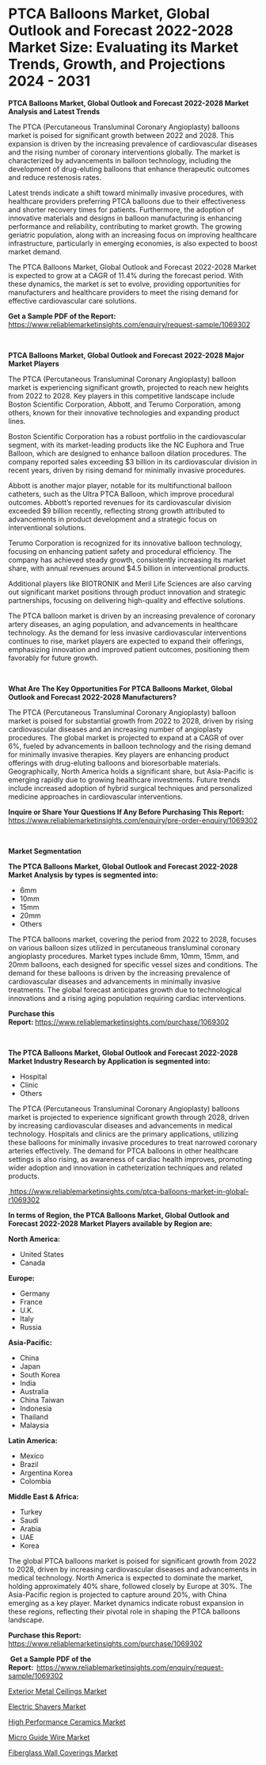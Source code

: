 <p><h1>PTCA Balloons Market, Global Outlook and Forecast 2022-2028 Market Size: Evaluating its Market Trends, Growth, and Projections 2024 - 2031</h1></p><p><strong>PTCA Balloons Market, Global Outlook and Forecast 2022-2028 Market Analysis and Latest Trends</strong></p>
<p><p>The PTCA (Percutaneous Transluminal Coronary Angioplasty) balloons market is poised for significant growth between 2022 and 2028. This expansion is driven by the increasing prevalence of cardiovascular diseases and the rising number of coronary interventions globally. The market is characterized by advancements in balloon technology, including the development of drug-eluting balloons that enhance therapeutic outcomes and reduce restenosis rates.</p><p>Latest trends indicate a shift toward minimally invasive procedures, with healthcare providers preferring PTCA balloons due to their effectiveness and shorter recovery times for patients. Furthermore, the adoption of innovative materials and designs in balloon manufacturing is enhancing performance and reliability, contributing to market growth. The growing geriatric population, along with an increasing focus on improving healthcare infrastructure, particularly in emerging economies, is also expected to boost market demand.</p><p>The PTCA Balloons Market, Global Outlook and Forecast 2022-2028 Market is expected to grow at a CAGR of 11.4% during the forecast period. With these dynamics, the market is set to evolve, providing opportunities for manufacturers and healthcare providers to meet the rising demand for effective cardiovascular care solutions.</p></p>
<p><strong>Get a Sample PDF of the Report:&nbsp;</strong> <a href="https://www.reliablemarketinsights.com/enquiry/request-sample/1069302">https://www.reliablemarketinsights.com/enquiry/request-sample/1069302</a></p>
<p>&nbsp;</p>
<p><strong>PTCA Balloons Market, Global Outlook and Forecast 2022-2028 Major Market Players</strong></p>
<p><p>The PTCA (Percutaneous Transluminal Coronary Angioplasty) balloon market is experiencing significant growth, projected to reach new heights from 2022 to 2028. Key players in this competitive landscape include Boston Scientific Corporation, Abbott, and Terumo Corporation, among others, known for their innovative technologies and expanding product lines.</p><p>Boston Scientific Corporation has a robust portfolio in the cardiovascular segment, with its market-leading products like the NC Euphora and True Balloon, which are designed to enhance balloon dilation procedures. The company reported sales exceeding $3 billion in its cardiovascular division in recent years, driven by rising demand for minimally invasive procedures.</p><p>Abbott is another major player, notable for its multifunctional balloon catheters, such as the Ultra PTCA Balloon, which improve procedural outcomes. Abbott’s reported revenues for its cardiovascular division exceeded $9 billion recently, reflecting strong growth attributed to advancements in product development and a strategic focus on interventional solutions.</p><p>Terumo Corporation is recognized for its innovative balloon technology, focusing on enhancing patient safety and procedural efficiency. The company has achieved steady growth, consistently increasing its market share, with annual revenues around $4.5 billion in interventional products.</p><p>Additional players like BIOTRONIK and Meril Life Sciences are also carving out significant market positions through product innovation and strategic partnerships, focusing on delivering high-quality and effective solutions.</p><p>The PTCA balloon market is driven by an increasing prevalence of coronary artery diseases, an aging population, and advancements in healthcare technology. As the demand for less invasive cardiovascular interventions continues to rise, market players are expected to expand their offerings, emphasizing innovation and improved patient outcomes, positioning them favorably for future growth.</p></p>
<p>&nbsp;</p>
<p><strong>What Are The Key Opportunities For PTCA Balloons Market, Global Outlook and Forecast 2022-2028 Manufacturers?</strong></p>
<p><p>The PTCA (Percutaneous Transluminal Coronary Angioplasty) balloon market is poised for substantial growth from 2022 to 2028, driven by rising cardiovascular diseases and an increasing number of angioplasty procedures. The global market is projected to expand at a CAGR of over 6%, fueled by advancements in balloon technology and the rising demand for minimally invasive therapies. Key players are enhancing product offerings with drug-eluting balloons and bioresorbable materials. Geographically, North America holds a significant share, but Asia-Pacific is emerging rapidly due to growing healthcare investments. Future trends include increased adoption of hybrid surgical techniques and personalized medicine approaches in cardiovascular interventions.</p></p>
<p><strong>Inquire or Share Your Questions If Any Before Purchasing This Report:</strong> <a href="https://www.reliablemarketinsights.com/enquiry/pre-order-enquiry/1069302">https://www.reliablemarketinsights.com/enquiry/pre-order-enquiry/1069302</a></p>
<p>&nbsp;</p>
<p><strong>Market Segmentation</strong></p>
<p><strong>The PTCA Balloons Market, Global Outlook and Forecast 2022-2028 Market Analysis by types is segmented into:</strong></p>
<p><ul><li>6mm</li><li>10mm</li><li>15mm</li><li>20mm</li><li>Others</li></ul></p>
<p><p>The PTCA balloons market, covering the period from 2022 to 2028, focuses on various balloon sizes utilized in percutaneous transluminal coronary angioplasty procedures. Market types include 6mm, 10mm, 15mm, and 20mm balloons, each designed for specific vessel sizes and conditions. The demand for these balloons is driven by the increasing prevalence of cardiovascular diseases and advancements in minimally invasive treatments. The global forecast anticipates growth due to technological innovations and a rising aging population requiring cardiac interventions.</p></p>
<p><strong>Purchase this Report:&nbsp;</strong><a href="https://www.reliablemarketinsights.com/purchase/1069302">https://www.reliablemarketinsights.com/purchase/1069302</a></p>
<p>&nbsp;</p>
<p><strong>The PTCA Balloons Market, Global Outlook and Forecast 2022-2028 Market Industry Research by Application is segmented into:</strong></p>
<p><ul><li>Hospital</li><li>Clinic</li><li>Others</li></ul></p>
<p><p>The PTCA (Percutaneous Transluminal Coronary Angioplasty) balloons market is projected to experience significant growth through 2028, driven by increasing cardiovascular diseases and advancements in medical technology. Hospitals and clinics are the primary applications, utilizing these balloons for minimally invasive procedures to treat narrowed coronary arteries effectively. The demand for PTCA balloons in other healthcare settings is also rising, as awareness of cardiac health improves, promoting wider adoption and innovation in catheterization techniques and related products.</p></p>
<p><a href="https://www.reliablemarketinsights.com/ptca-balloons-market-in-global-r1069302">&nbsp;https://www.reliablemarketinsights.com/ptca-balloons-market-in-global-r1069302</a></p>
<p><strong>In terms of Region, the PTCA Balloons Market, Global Outlook and Forecast 2022-2028 Market Players available by Region are:</strong></p>
<p>
    <p> <strong> North America: </strong>
        <ul>
            <li>United States</li>
            <li>Canada</li>
        </ul>
        </p> 
    <p> <strong> Europe: </strong>
        <ul>
            <li>Germany</li>
            <li>France</li>
            <li>U.K.</li>
            <li>Italy</li>
            <li>Russia</li>
        </ul>
        </p> 
    <p> <strong> Asia-Pacific: </strong>
        <ul>
            <li>China</li>
            <li>Japan</li>
            <li>South Korea</li>
            <li>India</li>
            <li>Australia</li>
            <li>China Taiwan</li>
            <li>Indonesia</li>
            <li>Thailand</li>
            <li>Malaysia</li>
        </ul>
        </p> 
    <p> <strong> Latin America: </strong>
        <ul>
            <li>Mexico</li>
            <li>Brazil</li>
            <li>Argentina Korea</li>
            <li>Colombia</li>
        </ul>
        </p> 
    <p> <strong> Middle East & Africa: </strong>
        <ul>
            <li>Turkey</li>
            <li>Saudi</li>
            <li>Arabia</li>
            <li>UAE</li>
            <li>Korea</li>
        </ul>
    </p>
    </p>
<p><p>The global PTCA balloons market is poised for significant growth from 2022 to 2028, driven by increasing cardiovascular diseases and advancements in medical technology. North America is expected to dominate the market, holding approximately 40% share, followed closely by Europe at 30%. The Asia-Pacific region is projected to capture around 20%, with China emerging as a key player. Market dynamics indicate robust expansion in these regions, reflecting their pivotal role in shaping the PTCA balloons landscape.</p></p>
<p><strong>Purchase this Report: </strong><a href="https://www.reliablemarketinsights.com/purchase/1069302">https://www.reliablemarketinsights.com/purchase/1069302</a></p>
<p>&nbsp;<strong>Get a Sample PDF of the Report:&nbsp;&nbsp;</strong><a href="https://www.reliablemarketinsights.com/enquiry/request-sample/1069302">https://www.reliablemarketinsights.com/enquiry/request-sample/1069302</a></p>
<p><strong></strong></p>
<p><p><a href="https://issuu.com/reportprime-2/docs/exterior-metal-ceilings-market-size_6da020f46906cd">Exterior Metal Ceilings Market</a></p><p><a href="https://medium.com/@staceyhilll67/the-electric-shavers-market-research-report-provides-an-in-depth-and-up-to-date-analysis-of-the-f94cc7e2c64c">Electric Shavers Market</a></p><p><a href="https://www.linkedin.com/pulse/future-high-performance-ceramics-market-global-forecast-x9uae?trackingId=e6InALBAR2ymVF9p%2Bat94A%3D%3D">High Performance Ceramics Market</a></p><p><a href="https://www.linkedin.com/pulse/micro-guide-wire-market-size-share-competitive-landscape-trend-yavzf?trackingId=iKwA5TzWRP6fVXcKXpjTeg%3D%3D">Micro Guide Wire Market</a></p><p><a href="https://issuu.com/reportprime-2/docs/fiberglass-wall-coverings-market-si_e76f8ecb64b33d">Fiberglass Wall Coverings Market</a></p></p>